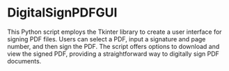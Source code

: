 # DigitalSignPDFGUI
This Python script employs the Tkinter library to create a user interface for signing PDF files. Users can select a PDF, input a signature and page number, and then sign the PDF. The script offers options to download and view the signed PDF, providing a straightforward way to digitally sign PDF documents.
